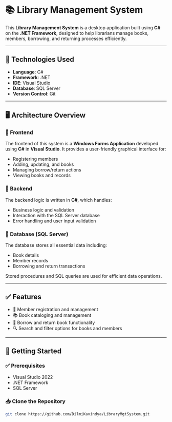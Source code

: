 # 📚 Library Management System

This **Library Management System** is a desktop application built using **C#** on the **.NET Framework**, designed to help librarians manage books, members, borrowing, and returning processes efficiently.

---

## 🔧 Technologies Used

- **Language**: C#
- **Framework**: .NET
- **IDE**: Visual Studio
- **Database**: SQL Server 
- **Version Control**: Git 

---

## 🖥️ Architecture Overview

### 🔸 Frontend
The frontend of this system is a **Windows Forms Application** developed using **C#** in **Visual Studio**. It provides a user-friendly graphical interface for:
- Registering members
- Adding, updating, and books
- Managing borrow/return actions
- Viewing books and records

### 🔸 Backend
The backend logic is written in **C#**, which handles:
- Business logic and validation
- Interaction with the SQL Server database
- Error handling and user input validation

### 🔸 Database (SQL Server)
The database stores all essential data including:
- Book details
- Member records
- Borrowing and return transactions

Stored procedures and SQL queries are used for efficient data operations.

---

## ✅ Features

- 📘 Member registration and management  
- 📚 Book cataloging and management  
- 🔄 Borrow and return book functionality   
- 🔍 Search and filter options for books and members  

---

## 🚀 Getting Started

### ✅ Prerequisites

- Visual Studio 2022 
- .NET Framework
- SQL Server

### 📥 Clone the Repository

```bash
git clone https://github.com/DilmiKavindya/LibraryMgtSystem.git
